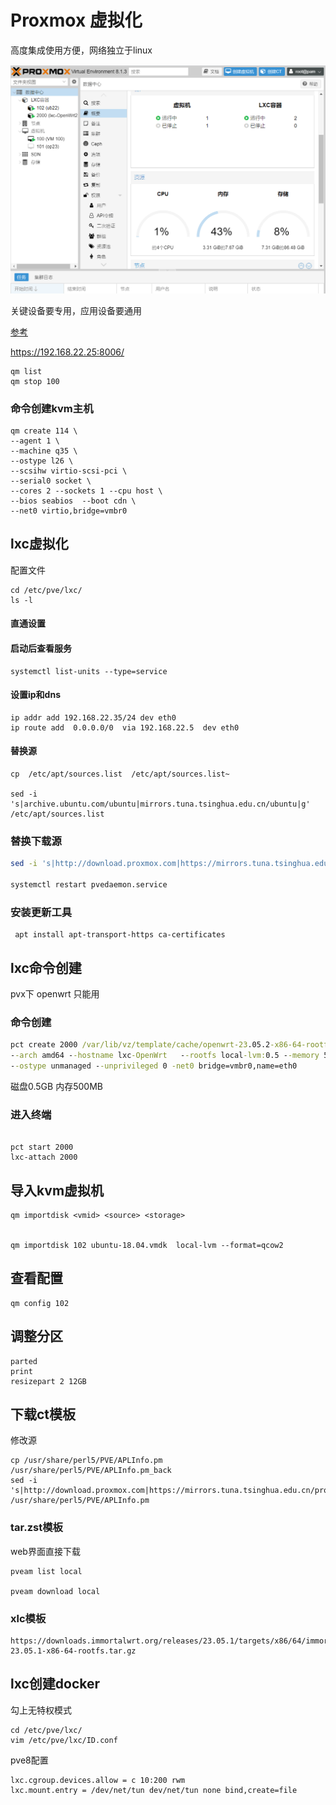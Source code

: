 # Proxmox  虚拟化

高度集成使用方便，网络独立于linux

![](./imgs/pve.png)

关键设备要专用，应用设备要通用

[参考](https://pve-doc-cn.readthedocs.io/zh-cn/latest/chapter_pveceph/index.html)

https://192.168.22.25:8006/

```
qm list 
qm stop 100
```



### 命令创建kvm主机

```
qm create 114 \
--agent 1 \
--machine q35 \
--ostype l26 \
--scsihw virtio-scsi-pci \
--serial0 socket \
--cores 2 --sockets 1 --cpu host \
--bios seabios  --boot cdn \
--net0 virtio,bridge=vmbr0
```





## lxc虚拟化

配置文件

```
cd /etc/pve/lxc/
ls -l
```

#### 直通设置



#### 启动后查看服务

```
systemctl list-units --type=service
```

#### 设置ip和dns

```
ip addr add 192.168.22.35/24 dev eth0
ip route add  0.0.0.0/0  via 192.168.22.5  dev eth0

```



#### 替换源

```
cp  /etc/apt/sources.list  /etc/apt/sources.list~

sed -i 's|archive.ubuntu.com/ubuntu|mirrors.tuna.tsinghua.edu.cn/ubuntu|g' /etc/apt/sources.list

```



### 替换下载源

```bash
sed -i 's|http://download.proxmox.com|https://mirrors.tuna.tsinghua.edu.cn/proxmox|g' /usr/share/perl5/PVE/APLInfo.pm  

systemctl restart pvedaemon.service
```

### 安装更新工具

```
 apt install apt-transport-https ca-certificates
```





## lxc命令创建

pvx下  openwrt 只能用

### 命令创建

```cmd
pct create 2000 /var/lib/vz/template/cache/openwrt-23.05.2-x86-64-rootfs.tar.gz \
--arch amd64 --hostname lxc-OpenWrt   --rootfs local-lvm:0.5 --memory 500 -swap 0 --cores 2 \
--ostype unmanaged --unprivileged 0 -net0 bridge=vmbr0,name=eth0

```

磁盘0.5GB  内存500MB  

### 进入终端

```

pct start 2000  
lxc-attach 2000 
```





## 导入kvm虚拟机



```
qm importdisk <vmid> <source> <storage>


qm importdisk 102 ubuntu-18.04.vmdk  local-lvm --format=qcow2

```

## 查看配置

```
qm config 102
```





## 调整分区

```
parted
print
resizepart 2 12GB
```





## 下载ct模板

修改源

```
cp /usr/share/perl5/PVE/APLInfo.pm /usr/share/perl5/PVE/APLInfo.pm_back
sed -i 's|http://download.proxmox.com|https://mirrors.tuna.tsinghua.edu.cn/proxmox|g' /usr/share/perl5/PVE/APLInfo.pm
```



### tar.zst模板

web界面直接下载

```
pveam list local 

pveam download local  
```

### xlc模板

```
https://downloads.immortalwrt.org/releases/23.05.1/targets/x86/64/immortalwrt-23.05.1-x86-64-rootfs.tar.gz
```



## lxc创建docker

勾上无特权模式

 ```
cd /etc/pve/lxc/
vim /etc/pve/lxc/ID.conf
 ```

pve8配置

```
lxc.cgroup.devices.allow = c 10:200 rwm
lxc.mount.entry = /dev/net/tun dev/net/tun none bind,create=file
```


